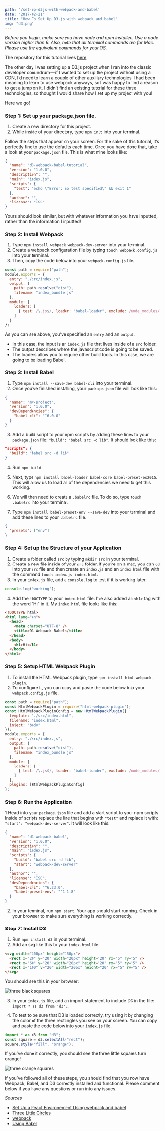 ```yaml
---
path: "/set-up-d3js-with-webpack-and-babel"
date: "2017-02-21"
title: "How To Set Up D3.js with webpack and babel"
img: "d3.png"
---
```


_Before you begin, make sure you have node and npm installed. Use a node version higher than 6. Also, note that all terminal commands are for Mac. Please use the equivalent commands for your OS._

The repository for this tutorial lives [here](https://github.com/maecapozzi/d3-webpack-babel-tutorial)

The other day I was setting up a D3.js project when I ran into the classic developer conundrum — if I wanted to set up the project without using a CDN, I’d need to learn a couple of other auxiliary technologies. I had been meaning to learn to use webpack anyways, so I was happy to find a reason to get a jump on it. I didn’t find an existing tutorial for these three technologies, so thought I would share how I set up my project with you!

Here we go!

### Step 1: Set up your package.json file.

1. Create a new directory for this project.
2. While inside of your directory, type `npm init` into your terminal.

Follow the steps that appear on your screen. For the sake of this tutorial, it’s perfectly fine to use the defaults each time. Once you have done that, take a look at your `package.json` file. This is what mine looks like:

```json
{
  "name": "d3-webpack-babel-tutorial",
  "version": "1.0.0",
  "description": "",
  "main": "index.js",
  "scripts": {
    "test": "echo \"Error: no test specified\" && exit 1"
  },
  "author": "",
  "license": "ISC"
}
```

Yours should look similar, but with whatever information you have inputted, rather than the information I inputted!

### Step 2: Install Webpack

1. Type `npm install webpack webpack-dev-server` into your terminal.
2. Create a webpack configuration file by typing `touch webpack.config.js` into your terminal.
3. Then, copy the code below into your `webpack.config.js` file.

```javascript
const path = require("path");
module.exports = {
  entry: "./src/index.js",
  output: {
    path: path.resolve("dist"),
    filename: "index_bundle.js"
  },
  module: {
    loaders: [
      { test: /\.js$/, loader: "babel-loader", exclude: /node_modules/ }
    ]
  }
};
```

As you can see above, you’ve specified an `entry` and an `output`.

- In this case, the input is an `index.js` file that lives inside of a `src` folder.
- The output describes where the javascript code is going to be saved.
- The loaders allow you to require other build tools. In this case, we are going to be loading Babel.

### Step 3: Install Babel

1. Type `npm install --save-dev babel-cli` into your terminal.
2. Once you’ve finished installing, your `package.json` file will look like this:

```json
{
  "name": "my-project",
  "version": "1.0.0",
  "devDependencies": {
    "babel-cli": "^6.0.0"
  }
}
```

3. Add a build script to your npm scripts by adding these lines to your `package.json` file: `"build": "babel src -d lib"`. It should look like this:

```json
"scripts": {
  "build": "babel src -d lib"
}
```

4. Run `npm build`.

5. Next, type `npm install babel-loader babel-core babel-preset-es2015`. This will allow us to load all of the dependencies we need to get this working.

6. We will then need to create a `.babelrc` file. To do so, type `touch .babelrc` into your terminal.

7. Type `npm install babel-preset-env --save-dev` into your terminal and add these lines to your `.babelrc` file.

```json
{
  "presets": ["env"]
}
```

### Step 4: Set up the Structure of your Application

1. Create a folder called `src` by typing `mkdir src` in your terminal.
2. Create a new file inside of your `src` folder. If you’re on a mac, you can `cd` into your `src` file and then create an `index.js` and an `index.html` file with the command `touch index.js index.html`.
3. In your `index.js` file, add a `console.log` to test if it is working later.

```javascript
console.log("working");
```

4. Add the `!DOCTYPE` to your `index.html` file. I’ve also added an `<h1>` tag with the word “Hi” in it. My `index.html` file looks like this:

```html
<!DOCTYPE html>
<html lang="en">
  <head>
    <meta charset="UTF-8" />
    <title>D3 Webpack Babel</title>
  </head>
  <body>
    <h1>Hi</h1>
  </body>
</html>
```

### Step 5: Setup HTML Webpack Plugin

1. To install the HTML Webpack plugin, type `npm install html-webpack-plugin`.
2. To configure it, you can copy and paste the code below into your `webpack.config.js` file.

```javascript
const path = require("path");
const HtmlWebpackPlugin = require("html-webpack-plugin");
const HtmlWebpackPluginConfig = new HtmlWebpackPlugin({
  template: "./src/index.html",
  filename: "index.html",
  inject: "body"
});
module.exports = {
  entry: "./src/index.js",
  output: {
    path: path.resolve("dist"),
    filename: "index_bundle.js"
  },
  module: {
    loaders: [
      { test: /\.js$/, loader: "babel-loader", exclude: /node_modules/ }
    ]
  },
  plugins: [HtmlWebpackPluginConfig]
};
```

### Step 6: Run the Application

1 Head into your `package.json` file and add a start script to your npm scripts. Inside of scripts replace the line that begins with `"test"` and replace it with: `"start": “webpack-dev-server"`. It will look like this:

```json
{
  "name": "d3-webpack-babel",
  "version": "1.0.0",
  "description": "",
  "main": "index.js",
  "scripts": {
    "build": "babel src -d lib",
    "start": "webpack-dev-server"
  },
  "author": "",
  "license": "ISC",
  "devDependencies": {
    "babel-cli": "^6.23.0",
    "babel-preset-env": "^1.1.8"
  }
}
```

2. In your terminal, run `npm start`. Your app should start running. Check in your browser to make sure everything is working correctly.

### Step 7: Install D3

1. Run `npm install d3` in your terminal.
2. Add an svg like this to your `index.html` file:

```html
<svg width="300px" height="150px">
  <rect x="20" y="20" width="20px" height="20" rx="5" ry="5" />
  <rect x="60" y="20" width="20px" height="20" rx="5" ry="5" />
  <rect x="100" y="20" width="20px" height="20" rx="5" ry="5" />
</svg>
```

You should see this in your browser:

![three black squares](https://cdn-images-1.medium.com/max/800/1*xqKtSGnPOTb8-EWDBcNALA.png)

3. In your `index.js` file, add an import statement to include D3 in the file: `import * as d3 from 'd3';`.

4. To test to be sure that D3 is loaded correctly, try using it by changing the color of the three rectangles you see on your screen. You can copy and paste the code below into your `index.js` file.

```javascript
import * as d3 from "d3";
const square = d3.selectAll("rect");
square.style("fill", "orange");
```

If you’ve done it correctly, you should see the three little squares turn orange!

![three orange squares](https://cdn-images-1.medium.com/max/800/1*2mfvsgCHOJKUTMsOr9BfXQ.png)

If you’ve followed all of these steps, you should find that you now have Webpack, Babel, and D3 correctly installed and functional. Please comment below if you have any questions or run into any issues.

_Sources_

- [Set Up a React Environement Using webpack and babel](https://scotch.io/tutorials/setup-a-react-environment-using-webpack-and-babel)
- [Three Little Circles](https://bost.ocks.org/mike/circles/)
- [webpack](https://webpack.js.org/)
- [Using Babel](https://babeljs.io/docs/setup/#installation)
